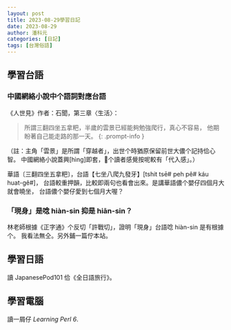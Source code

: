```yaml
---
layout: post
title: 2023-08-29學習日記
date: 2023-08-29
author: 潘科元
categories: [日記]
tags: [台灣俗語]
---
```

## 學習台語
### 中國網絡小說中个語詞對應台語

《人世見》作者：石聞，第三章〈生活〉：

> 所謂三翻四坐五拿粑，半歲的雲景已經能夠勉強爬行，真心不容易，
他期盼著自己能走路的那一天。
{: .prompt-info }

（註：主角「雲景」是所謂「穿越者」，出世个時猶原保留前世大儂个記持佮心智。
中國網絡小說蓋興[hìng]即套，𪜶个讀者感覺按呢較有「代入感」。）

華語〔三翻四坐五拿粑〕，台語【七坐八爬九發牙】[tshit tsē# peh pê# káu huat-gê#]，
台語較重押韻，比較即兩句也看會出來。是講華語儂个嬰仔四個月大就會曉坐，
台語儂个嬰仔愛到七個月大喔？

### 「現身」是唸 hiàn-sin 抑是 hiān-sin？

林老師根據《正字通》个反切「許戰切」，證明「現身」台語唸 hiàn-sin 是有根據个。
我看法無仝。另外鋪一篇佇本站。

## 學習日語
讀 JapanesePod101 佮《全日語旅行》。

## 學習電腦
讀一屑仔 *Learning Perl 6*.
